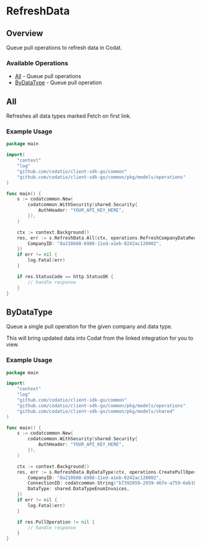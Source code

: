 # RefreshData

## Overview

Queue pull operations to refresh data in Codat.

### Available Operations

* [All](#all) - Queue pull operations
* [ByDataType](#bydatatype) - Queue pull operation

## All

Refreshes all data types marked Fetch on first link.

### Example Usage

```go
package main

import(
	"context"
	"log"
	"github.com/codatio/client-sdk-go/common"
	"github.com/codatio/client-sdk-go/common/pkg/models/operations"
)

func main() {
    s := codatcommon.New(
        codatcommon.WithSecurity(shared.Security{
            AuthHeader: "YOUR_API_KEY_HERE",
        }),
    )

    ctx := context.Background()
    res, err := s.RefreshData.All(ctx, operations.RefreshCompanyDataRequest{
        CompanyID: "8a210b68-6988-11ed-a1eb-0242ac120002",
    })
    if err != nil {
        log.Fatal(err)
    }

    if res.StatusCode == http.StatusOK {
        // handle response
    }
}
```

## ByDataType

Queue a single pull operation for the given company and data type.

This will bring updated data into Codat from the linked integration for you to view.

### Example Usage

```go
package main

import(
	"context"
	"log"
	"github.com/codatio/client-sdk-go/common"
	"github.com/codatio/client-sdk-go/common/pkg/models/operations"
	"github.com/codatio/client-sdk-go/common/pkg/models/shared"
)

func main() {
    s := codatcommon.New(
        codatcommon.WithSecurity(shared.Security{
            AuthHeader: "YOUR_API_KEY_HERE",
        }),
    )

    ctx := context.Background()
    res, err := s.RefreshData.ByDataType(ctx, operations.CreatePullOperationRequest{
        CompanyID: "8a210b68-6988-11ed-a1eb-0242ac120002",
        ConnectionID: codatcommon.String("b7392059-2939-46fe-a759-6eb10faaa235"),
        DataType: shared.DataTypeEnumInvoices,
    })
    if err != nil {
        log.Fatal(err)
    }

    if res.PullOperation != nil {
        // handle response
    }
}
```
